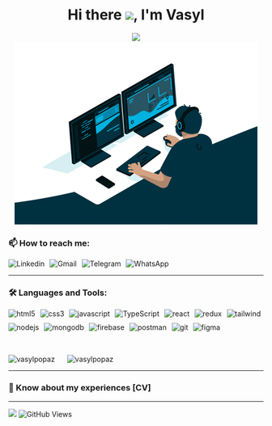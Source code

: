 <h1 align="center">Hi there <img src="https://media.giphy.com/media/hvRJCLFzcasrR4ia7z/giphy.gif" width="30px"/>, I'm Vasyl</h1>

<div align="center">
  <img src="https://readme-typing-svg.demolab.com?font=Red+Hat+Mono&weight=500&size=28&pause=1000&color=00B2DF&center=true&width=500&lines=Junior+Fullstack+Developer" />
</div>

<div id="header" align="center">
 <img alt="deweloper.gif" src="https://github.com/EuJinnLucaShow/EuJinnLucaShow/blob/main/img/deweloper.gif?raw=true" data-hpc="true" class="Box-sc-g0xbh4-0 kzRgrI">
</div>


<h3 align="left">📫 How to reach me:</h3>
<div style="display: flex; gap: 10px;">
<a href="https://www.linkedin.com/in/vasyl-popaz/" style="text-decoration: none;"> <img src="https://img.shields.io/badge/LinkedIn-0077B5?style=for-the-badge&logo=linkedin&logoColor=white" alt="Linkedin"/></a>
<a href="mailto:vasylpopaz@gmail.com" style="text-decoration: none;"><img src="https://img.shields.io/badge/Gmail-D14836?style=for-the-badge&logo=gmail&logoColor=white" alt="Gmail"/></a>
<a href="https://t.me/vasyl_popaz" style="text-decoration: none;"><img src="https://img.shields.io/badge/Telegram-2CA5E0?style=for-the-badge&logo=telegram&logoColor=white" alt="Telegram"/></a>
<a href="https://api.whatsapp.com/qr/GURCLAMFS3PIL1?autoload=1&app_absent=0" style="text-decoration: none;"><img src="https://img.shields.io/badge/WhatsApp-25D366?style=for-the-badge&logo=whatsapp&logoColor=white" alt="WhatsApp"/>
</a>
</div>

---

<h3 align="left">🛠️ Languages and Tools:</h3>
<div style="display: flex; flex-wrap: wrap; gap: 10px; width: 100%;"> 
    <img src="https://img.shields.io/badge/HTML5-E34F26?style=for-the-badge&logo=html5&logoColor=white" alt="html5"/> 
    <img src="https://img.shields.io/badge/CSS3-1572B6?style=for-the-badge&logo=css3&logoColor=white" alt="css3"/> 
    <img src="https://img.shields.io/badge/JavaScript-323330?style=for-the-badge&logo=javascript&logoColor=F7DF1E" alt="javascript"/> 
    <img src="https://img.shields.io/badge/TypeScript-3178C6?style=for-the-badge&logo=typescript&logoColor=white" alt="TypeScript"/>
    <img src="https://img.shields.io/badge/React-20232A?style=for-the-badge&logo=react&logoColor=61DAFB" alt="react"/> 
    <img src="https://img.shields.io/badge/Redux-593D88?style=for-the-badge&logo=redux&logoColor=white" alt="redux"/> 
    <img src="https://img.shields.io/badge/Tailwind_CSS-38B2AC?style=for-the-badge&logo=tailwind-css&logoColor=white" alt="tailwind"/> 
    <img src="https://img.shields.io/badge/Node.js-339933?style=for-the-badge&logo=nodedotjs&logoColor=white" alt="nodejs"/> 
    <img src="https://img.shields.io/badge/MongoDB-4EA94B?style=for-the-badge&logo=mongodb&logoColor=white" alt="mongodb"/> 
    <img src="https://img.shields.io/badge/firebase-ffca28?style=for-the-badge&logo=firebase&logoColor=black" alt="firebase"/> 
    <img src="https://img.shields.io/badge/Postman-FF6C37?style=for-the-badge&logo=postman&logoColor=white" alt="postman"/> 
    <img src="https://img.shields.io/badge/GIT-E44C30?style=for-the-badge&logo=git&logoColor=white" alt="git"/> 
    <img src="https://img.shields.io/badge/Figma-F24E1E?style=for-the-badge&logo=figma&logoColor=white" alt="figma"/> 
</div>

&nbsp;&nbsp;&nbsp;&nbsp;

<a href="https://github.com/VasylPopaz" style="text-decoration: none;">
 <img align="center" src="https://github-readme-stats.vercel.app/api/top-langs?username=vasylpopaz&show_icons=true&theme=tokyonight&locale=en&layout=compact" alt="vasylpopaz" style="margin-right: 20px;" height="150" />
</a>
<a href="https://github.com/VasylPopaz" style="text-decoration: none;">
 <img align="center" src="https://github-readme-streak-stats.herokuapp.com/?user=vasylpopaz&theme=tokyonight" alt="vasylpopaz" height="150"/>
</a>

---

<h3 align="left">📄 Know about my experiences <a href="https://drive.google.com/file/d/1TPn2bbQzNiROwTYn5skXBshjF_RULaX8/view?usp=sharing" style="text-decoration: none; color: inherit;">[CV]</a></h3>

---

[![](https://visitcount.itsvg.in/api?id=@vasylpopaz&icon=3&color=1)](https://visitcount.itsvg.in)
![GitHub Views](https://komarev.com/ghpvc/?username=vasylpopaz&color=595959)
